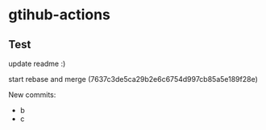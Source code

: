 # gtihub-actions

## Test

update readme :)

start rebase and merge (7637c3de5ca29b2e6c6754d997cb85a5e189f28e)

New commits:
- b
- c
